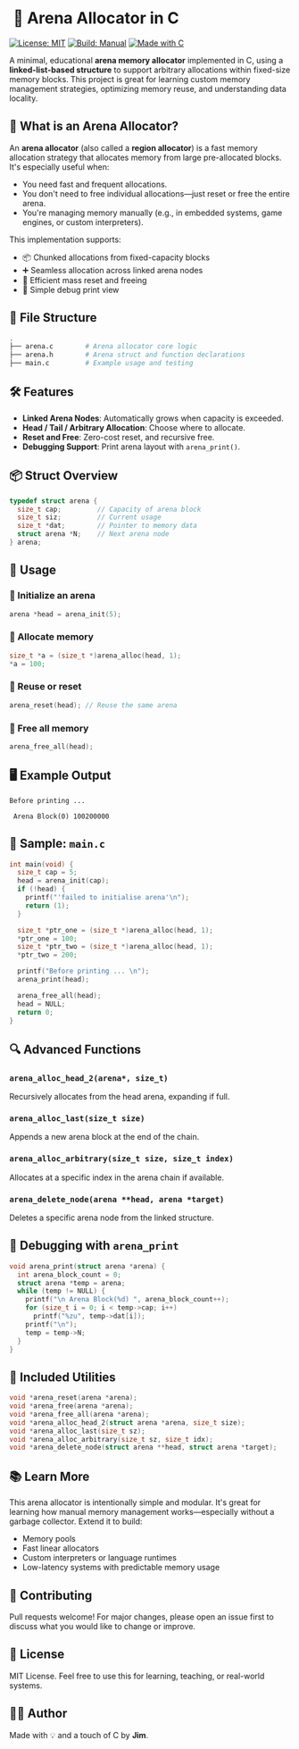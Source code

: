 #  🔺 Arena Allocator in C

[![License: MIT](https://img.shields.io/badge/License-MIT-yellow.svg)](https://opensource.org/licenses/MIT)
[![Build: Manual](https://img.shields.io/badge/build-manual-blue)]()
[![Made with C](https://img.shields.io/badge/Made%20with-C-blue.svg)]()

A minimal, educational **arena memory allocator** implemented in C, using a **linked-list-based structure** to support arbitrary allocations within fixed-size memory blocks. This project is great for learning custom memory management strategies, optimizing memory reuse, and understanding data locality.

## 🚀 What is an Arena Allocator?

An **arena allocator** (also called a **region allocator**) is a fast memory allocation strategy that allocates memory from large pre-allocated blocks. It's especially useful when:

- You need fast and frequent allocations.
- You don't need to free individual allocations—just reset or free the entire arena.
- You're managing memory manually (e.g., in embedded systems, game engines, or custom interpreters).

This implementation supports:

- 📦 Chunked allocations from fixed-capacity blocks  
- ➕ Seamless allocation across linked arena nodes  
- 🧹 Efficient mass reset and freeing  
- 🧪 Simple debug print view  


## 📂 File Structure

```bash
.
├── arena.c        # Arena allocator core logic
├── arena.h        # Arena struct and function declarations
├── main.c         # Example usage and testing
```


## 🛠️ Features

- **Linked Arena Nodes**: Automatically grows when capacity is exceeded.
- **Head / Tail / Arbitrary Allocation**: Choose where to allocate.
- **Reset and Free**: Zero-cost reset, and recursive free.
- **Debugging Support**: Print arena layout with `arena_print()`.


## 📦 Struct Overview

```c
typedef struct arena {
  size_t cap;         // Capacity of arena block
  size_t siz;         // Current usage
  size_t *dat;        // Pointer to memory data
  struct arena *N;    // Next arena node
} arena;
```


## 🔧 Usage

### 🧪 Initialize an arena

```c
arena *head = arena_init(5);
```

### 🧠 Allocate memory

```c
size_t *a = (size_t *)arena_alloc(head, 1);
*a = 100;
```

### 🔁 Reuse or reset

```c
arena_reset(head); // Reuse the same arena
```

### 🧹 Free all memory

```c
arena_free_all(head);
```

## 🖥️ Example Output

```
Before printing ... 

 Arena Block(0) 100200000
```

## 📄 Sample: `main.c`

```c
int main(void) {
  size_t cap = 5;
  head = arena_init(cap);
  if (!head) {
    printf("'failed to initialise arena'\n");
    return (1);
  }

  size_t *ptr_one = (size_t *)arena_alloc(head, 1);
  *ptr_one = 100;
  size_t *ptr_two = (size_t *)arena_alloc(head, 1);
  *ptr_two = 200;

  printf("Before printing ... \n");
  arena_print(head);

  arena_free_all(head);
  head = NULL;
  return 0;
}
```


## 🔍 Advanced Functions

### `arena_alloc_head_2(arena*, size_t)`
Recursively allocates from the head arena, expanding if full.

### `arena_alloc_last(size_t size)`
Appends a new arena block at the end of the chain.

### `arena_alloc_arbitrary(size_t size, size_t index)`
Allocates at a specific index in the arena chain if available.

### `arena_delete_node(arena **head, arena *target)`
Deletes a specific arena node from the linked structure.


## 🧪 Debugging with `arena_print`

```c
void arena_print(struct arena *arena) {
  int arena_block_count = 0;
  struct arena *temp = arena;
  while (temp != NULL) {
    printf("\n Arena Block(%d) ", arena_block_count++);
    for (size_t i = 0; i < temp->cap; i++)
      printf("%zu", temp->dat[i]);
    printf("\n");
    temp = temp->N;
  }
}
```

## 🧰 Included Utilities

```c
void *arena_reset(arena *arena);
void *arena_free(arena *arena);
void *arena_free_all(arena *arena);
void *arena_alloc_head_2(struct arena *arena, size_t size);
void *arena_alloc_last(size_t sz);
void *arena_alloc_arbitrary(size_t sz, size_t idx);
void *arena_delete_node(struct arena **head, struct arena *target);
```

## 📚 Learn More

This arena allocator is intentionally simple and modular. It's great for learning how manual memory management works—especially without a garbage collector. Extend it to build:

- Memory pools
- Fast linear allocators
- Custom interpreters or language runtimes
- Low-latency systems with predictable memory usage


## 🤝 Contributing

Pull requests welcome! For major changes, please open an issue first to discuss what you would like to change or improve.

## 📜 License

MIT License. Feel free to use this for learning, teaching, or real-world systems.


## 👨‍💻 Author

Made with 💡 and a touch of C by **Jim**.
